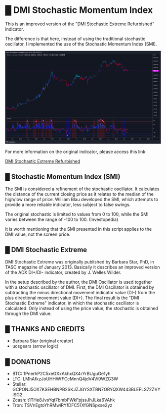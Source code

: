 # █ DMI Stochastic Momentum Index

This is an improved version of the "DMI Stochastic Extreme Refurbished" indicator.

The difference is that here, instead of using the traditional stochastic oscillator, I implemented the use of the Stochastic Momentum Index (SMI).

![alt](images/01.png)

For more information on the original indicator, please access this link:

[DMI Stochastic Extreme Refurbished](https://github.com/andreperez/DMI-Stochastic-Extreme-Refurbished)

## █ Stochastic Momentum Index (SMI)

The SMI is considered a refinement of the stochastic oscillator.
It calculates the distance of the current closing price as it relates to the median of the high/low range of price.
William Blau developed the SMI, which attempts to provide a more reliable indicator, less subject to false swings.

The original stochastic is limited to values from 0 to 100, while the SMI varies between the range of -100 to 100.
(Investopedia)

It is worth mentioning that the SMI presented in this script applies to the DMI value, not the screen price.

## █ DMI Stochastic Extreme

DMI Stochastic Extreme was originally published by Barbara Star, PhD, in TASC magazine of January 2013.
Basically it describes an improved version of the ADX DI+/DI- indicator, created by J. Welles Wilder.

In the setup described by the author, the DMI Oscillator is used together with a stochastic oscillator of DMI.
First, the DMI Oscillator is obtained by subtracting the minus directional movement indicator value (DI-) from the plus directional movement value (DI+).
The final result is the "DMI Stochastic Extreme" indicator, in which the stochastic oscillator is calculated. Only instead of using the price value, the stochastic is obtained through the DMI value.

## █ THANKS AND CREDITS

- Barbara Star (original creator)
- ucsgears (arrow logic)

## █ DONATIONS

- BTC: 1PnerhP2C5xeGXxAkhxQX4rYrBUguGe1yh
- LTC: LMhAfkzJoUHHWfFCcMnnQ4jdV4Vi9WZG3W
- Stellar: GCPONJ5OX7KSEHBNPB2SKJZJGYSXTRN7ORYQXW443BLEFLS72ZVYISG2
- Zcash: t1THe8JvsYqt7bmbFWkFpjssJhJLka6VAhk
- Tron: TSVnEgtoYhRMwiRYfDFC51XfGNSpxse2yz
